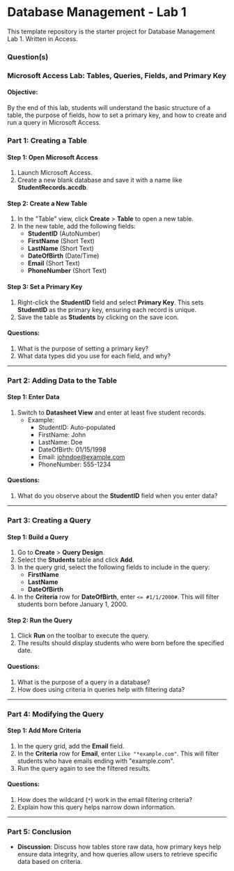 # Database Management - Lab 1

This template repository is the starter project for Database Management Lab 1. Written in Access.

### Question(s)

### Microsoft Access Lab: Tables, Queries, Fields, and Primary Key

#### Objective:
By the end of this lab, students will understand the basic structure of a table, the purpose of fields, how to set a primary key, and how to create and run a query in Microsoft Access.

### Part 1: Creating a Table
#### Step 1: Open Microsoft Access
1. Launch Microsoft Access.
2. Create a new blank database and save it with a name like **StudentRecords.accdb**.

#### Step 2: Create a New Table
1. In the "Table" view, click **Create** > **Table** to open a new table.
2. In the new table, add the following fields:
   - **StudentID** (AutoNumber)
   - **FirstName** (Short Text)
   - **LastName** (Short Text)
   - **DateOfBirth** (Date/Time)
   - **Email** (Short Text)
   - **PhoneNumber** (Short Text)

#### Step 3: Set a Primary Key
1. Right-click the **StudentID** field and select **Primary Key**. This sets **StudentID** as the primary key, ensuring each record is unique.
2. Save the table as **Students** by clicking on the save icon.

#### Questions:
1. What is the purpose of setting a primary key?
2. What data types did you use for each field, and why?

---

### Part 2: Adding Data to the Table
#### Step 1: Enter Data
1. Switch to **Datasheet View** and enter at least five student records.
   - Example:
     - StudentID: Auto-populated
     - FirstName: John
     - LastName: Doe
     - DateOfBirth: 01/15/1998
     - Email: johndoe@example.com
     - PhoneNumber: 555-1234

#### Questions:
1. What do you observe about the **StudentID** field when you enter data?

---

### Part 3: Creating a Query
#### Step 1: Build a Query
1. Go to **Create** > **Query Design**.
2. Select the **Students** table and click **Add**.
3. In the query grid, select the following fields to include in the query:
   - **FirstName**
   - **LastName**
   - **DateOfBirth**
4. In the **Criteria** row for **DateOfBirth**, enter `<= #1/1/2000#`. This will filter students born before January 1, 2000.

#### Step 2: Run the Query
1. Click **Run** on the toolbar to execute the query.
2. The results should display students who were born before the specified date.

#### Questions:
1. What is the purpose of a query in a database?
2. How does using criteria in queries help with filtering data?

---

### Part 4: Modifying the Query
#### Step 1: Add More Criteria
1. In the query grid, add the **Email** field.
2. In the **Criteria** row for **Email**, enter `Like "*example.com"`. This will filter students who have emails ending with "example.com".
3. Run the query again to see the filtered results.

#### Questions:
1. How does the wildcard (`*`) work in the email filtering criteria?
2. Explain how this query helps narrow down information.

---

### Part 5: Conclusion
- **Discussion**: Discuss how tables store raw data, how primary keys help ensure data integrity, and how queries allow users to retrieve specific data based on criteria.
